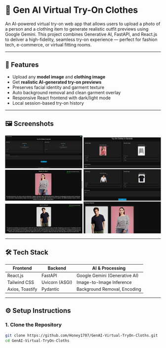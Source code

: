# 👗 Gen AI Virtual Try-On Clothes

An AI-powered virtual try-on web app that allows users to upload a photo of a person and a clothing item to generate realistic outfit previews using Google Gemini. This project combines Generative AI, FastAPI, and React.js to deliver a high-fidelity, seamless try-on experience — perfect for fashion tech, e-commerce, or virtual fitting rooms.

---

## 🚀 Features

- Upload any **model image** and **clothing image**
- Get **realistic AI-generated try-on previews**
- Preserves facial identity and garment texture
- Auto background removal and clean garment overlay
- Responsive React frontend with dark/light mode
- Local session-based try-on history

---

## 🖼️ Screenshots

<p align="center">
  <img src="./screenshots/s1.png" width="250"/> <img src="./screenshots/s2.png" width="250"/>
  <img src="./screenshots/s3.png" width="250"/> <img src="./screenshots/s4.png" width="250"/>
  <img src="./screenshots/s5.png" width="250"/> <img src="./screenshots/s6.png" width="250"/>
</p>

---

## 🛠️ Tech Stack

| Frontend           | Backend         | AI & Processing              |
|--------------------|------------------|------------------------------|
| React.js           | FastAPI          | Google Gemini (Generative AI) |
| Tailwind CSS       | Uvicorn (ASGI)   | Image-to-Image Inference     |
| Axios, Toastify    | Pydantic         | Background Removal, Encoding |

---

## ⚙️ Setup Instructions

### 1. Clone the Repository

```bash
git clone https://github.com/Honey1707/GenAI-Virtual-TryOn-Cloths.git
cd GenAI-Virtual-TryOn-Cloths
